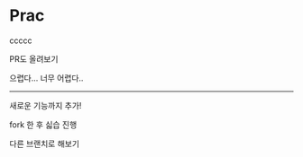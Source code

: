 # Prac
ccccc

PR도 올려보기

으렵다...
너무 어렵다..

------------------
새로운 기능까지 추가!

fork 한 후 싧습 진행

다른 브랜치로 해보기
